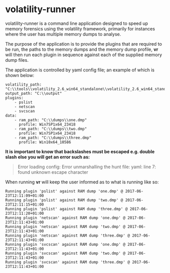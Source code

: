 # volatility-runner

volatility-runner is a command line application designed to speed up memory forensics using the volatility framework, primarily for instances where the user has multiple memory dumps to analyse.

The purpose of the application is to provide the plugins that are required to be run, the paths to the memory dumps and the memory dump profile, **vr** will then run each plugin in sequence against each of the supplied memory dump files.

The application is controlled by yaml config file; an example of which is shown below:

```
volatility_path: "C:\\tools\\volatility_2.6_win64_standalone\\volatility_2.6_win64_standalone.exe"
output_path: "C:\\output"
plugins:
    - pslist
    - netscan
    - svcscan
data:
    - ram_path: "C:\\dumps\\one.dmp"
      profile: Win7SP1x64_23418
    - ram_path: "C:\\dumps\\two.dmp"
      profile: Win7SP1x64_23418
    - ram_path: "C:\\dumps\\three.dmp"
      profile: Win10x64_10586  
```

**It is important to know that backslashes must be escaped e.g. double slash else you will get an error such as:**

>Error loading config: Error unmarshalling the hunt file: yaml: line 7: found unknown escape character

When running **vr** will keep the user informed as to what is running like so:

```
Running plugin 'pslist' against RAM dump 'one.dmp' @ 2017-06-23T12:11:09+01:00
Running plugin 'pslist' against RAM dump 'two.dmp' @ 2017-06-23T12:11:15+01:00
Running plugin 'pslist' against RAM dump 'three.dmp' @ 2017-06-23T12:11:20+01:00
Running plugin 'netscan' against RAM dump 'one.dmp' @ 2017-06-23T12:11:43+01:00
Running plugin 'netscan' against RAM dump 'two.dmp' @ 2017-06-23T12:11:43+01:00
Running plugin 'netscan' against RAM dump 'three.dmp' @ 2017-06-23T12:11:43+01:00
Running plugin 'svcscan' against RAM dump 'one.dmp' @ 2017-06-23T12:11:43+01:00
Running plugin 'svcscan' against RAM dump 'two.dmp' @ 2017-06-23T12:11:43+01:00
Running plugin 'svcscan' against RAM dump 'three.dmp' @ 2017-06-23T12:11:43+01:00
```